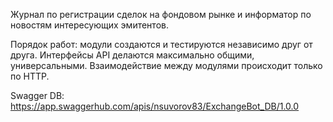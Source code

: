 Журнал по регистрации сделок на фондовом рынке и информатор по новостям интересующих эмитентов.

Порядок работ: модули создаются и тестируются независимо друг от друга. Интерфейсы API делаются максимально общими, универсальными. Взаимодействие между модулями происходит только по HTTP.

Swagger DB: https://app.swaggerhub.com/apis/nsuvorov83/ExchangeBot_DB/1.0.0